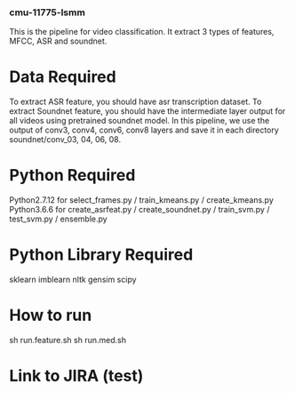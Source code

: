 ### cmu-11775-lsmm
This is the pipeline for video classification.
It extract 3 types of features, MFCC, ASR and soundnet.
#
#
# Data Required
To extract ASR feature, you should have asr transcription dataset.
To extract Soundnet feature, you should have the intermediate layer output for all videos using pretrained soundnet model. In this pipeline, we use the output of conv3, conv4, conv6, conv8 layers and save it in each directory soundnet/conv_03, 04, 06, 08.
#
#
#
# Python Required
Python2.7.12 for select_frames.py / train_kmeans.py / create_kmeans.py
Python3.6.6 for create_asrfeat.py / create_soundnet.py / train_svm.py / test_svm.py / ensemble.py
#
#
#
# Python Library Required
sklearn
imblearn
nltk
gensim
scipy
#
#
#
# How to run
sh run.feature.sh
sh run.med.sh

# Link to JIRA (test)
